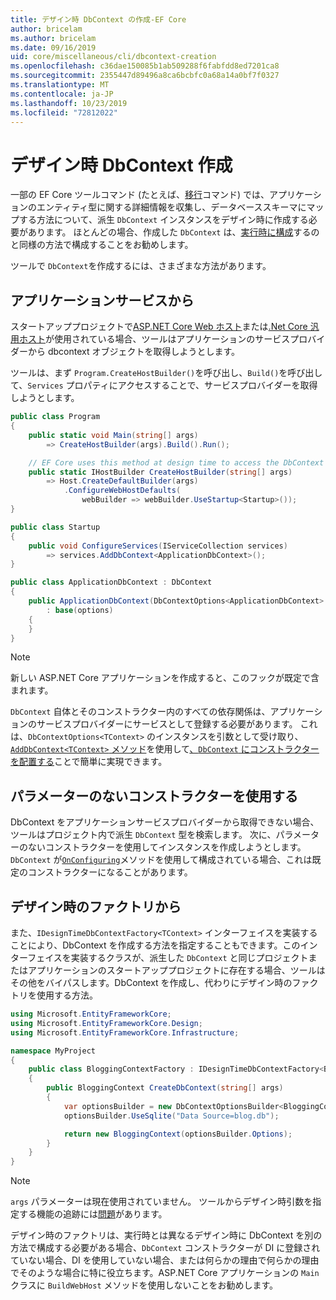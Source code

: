 ```yaml
---
title: デザイン時 DbContext の作成-EF Core
author: bricelam
ms.author: bricelam
ms.date: 09/16/2019
uid: core/miscellaneous/cli/dbcontext-creation
ms.openlocfilehash: c36dae150085b1ab509288f6fabfdd8ed7201ca8
ms.sourcegitcommit: 2355447d89496a8ca6bcbfc0a68a14a0bf7f0327
ms.translationtype: MT
ms.contentlocale: ja-JP
ms.lasthandoff: 10/23/2019
ms.locfileid: "72812022"
---
```

# <a name="design-time-dbcontext-creation"></a>デザイン時 DbContext 作成

一部の EF Core ツールコマンド (たとえば、[移行][1]コマンド) では、アプリケーションのエンティティ型に関する詳細情報を収集し、データベーススキーマにマップする方法について、派生 `DbContext` インスタンスをデザイン時に作成する必要があります。 ほとんどの場合、作成した `DbContext` は、[実行時に構成][2]するのと同様の方法で構成することをお勧めします。

ツールで `DbContext`を作成するには、さまざまな方法があります。

## <a name="from-application-services"></a>アプリケーションサービスから

スタートアッププロジェクトで[ASP.NET Core Web ホスト][3]または[.Net Core 汎用ホスト][4]が使用されている場合、ツールはアプリケーションのサービスプロバイダーから dbcontext オブジェクトを取得しようとします。

ツールは、まず `Program.CreateHostBuilder()`を呼び出し、`Build()`を呼び出して、`Services` プロパティにアクセスすることで、サービスプロバイダーを取得しようとします。

``` csharp
public class Program
{
    public static void Main(string[] args)
        => CreateHostBuilder(args).Build().Run();

    // EF Core uses this method at design time to access the DbContext
    public static IHostBuilder CreateHostBuilder(string[] args)
        => Host.CreateDefaultBuilder(args)
            .ConfigureWebHostDefaults(
                webBuilder => webBuilder.UseStartup<Startup>());
}

public class Startup
{
    public void ConfigureServices(IServiceCollection services)
        => services.AddDbContext<ApplicationDbContext>();
}

public class ApplicationDbContext : DbContext
{
    public ApplicationDbContext(DbContextOptions<ApplicationDbContext> options)
        : base(options)
    {
    }
}
```

> [!NOTE]
> 新しい ASP.NET Core アプリケーションを作成すると、このフックが既定で含まれます。

`DbContext` 自体とそのコンストラクター内のすべての依存関係は、アプリケーションのサービスプロバイダーにサービスとして登録する必要があります。 これは、`DbContextOptions<TContext>` のインスタンスを引数として受け取り、 [`AddDbContext<TContext>` メソッド][6]を使用して[、`DbContext` にコンストラクターを配置する][5]ことで簡単に実現できます。

## <a name="using-a-constructor-with-no-parameters"></a>パラメーターのないコンストラクターを使用する

DbContext をアプリケーションサービスプロバイダーから取得できない場合、ツールはプロジェクト内で派生 `DbContext` 型を検索します。 次に、パラメーターのないコンストラクターを使用してインスタンスを作成しようとします。 `DbContext` が[`OnConfiguring`][7]メソッドを使用して構成されている場合、これは既定のコンストラクターになることがあります。

## <a name="from-a-design-time-factory"></a>デザイン時のファクトリから

また、`IDesignTimeDbContextFactory<TContext>` インターフェイスを実装することにより、DbContext を作成する方法を指定することもできます。このインターフェイスを実装するクラスが、派生した `DbContext` と同じプロジェクトまたはアプリケーションのスタートアッププロジェクトに存在する場合、ツールはその他をバイパスします。DbContext を作成し、代わりにデザイン時のファクトリを使用する方法。

``` csharp
using Microsoft.EntityFrameworkCore;
using Microsoft.EntityFrameworkCore.Design;
using Microsoft.EntityFrameworkCore.Infrastructure;

namespace MyProject
{
    public class BloggingContextFactory : IDesignTimeDbContextFactory<BloggingContext>
    {
        public BloggingContext CreateDbContext(string[] args)
        {
            var optionsBuilder = new DbContextOptionsBuilder<BloggingContext>();
            optionsBuilder.UseSqlite("Data Source=blog.db");

            return new BloggingContext(optionsBuilder.Options);
        }
    }
}
```

> [!NOTE]
> `args` パラメーターは現在使用されていません。 ツールからデザイン時引数を指定する機能の追跡には[問題][8]があります。

デザイン時のファクトリは、実行時とは異なるデザイン時に DbContext を別の方法で構成する必要がある場合、`DbContext` コンストラクターが DI に登録されていない場合、DI を使用していない場合、または何らかの理由で何らかの理由でそのような場合に特に役立ちます。ASP.NET Core アプリケーションの `Main` クラスに `BuildWebHost` メソッドを使用しないことをお勧めします。

  [1]: xref:core/managing-schemas/migrations/index
  [2]: xref:core/miscellaneous/configuring-dbcontext
  [3]: /aspnet/core/fundamentals/host/web-host
  [4]: /aspnet/core/fundamentals/host/generic-host
  [5]: xref:core/miscellaneous/configuring-dbcontext#constructor-argument
  [6]: xref:core/miscellaneous/configuring-dbcontext#using-dbcontext-with-dependency-injection
  [7]: xref:core/miscellaneous/configuring-dbcontext#onconfiguring
  [8]: https://github.com/aspnet/EntityFrameworkCore/issues/8332

